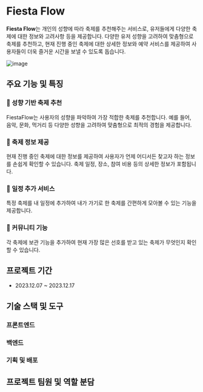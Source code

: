 # **Fiesta Flow**

**Fiesta Flow**는 개인의 성향에 따라 축제를 추천해주는 서비스로, 유저들에게 다양한 축제에 대한 정보와 고려사항 등을 제공합니다. 다양한 유저 성향을 고려하여 맞춤형으로 축제를 추천하고, 현재 진행 중인 축제에 대한 상세한 정보와 예약 서비스를 제공하여 사용자들이 더욱 즐거운 시간을 보낼 수 있도록 돕습니다.

![image](https://github.com/potenday-project/tripper_FE/assets/75254185/137ebe78-b383-4173-9b53-20f725c7774e)

## **주요 기능 및 특징**

### 🩷 성**향 기반 축제 추천**
FiestaFlow는 사용자의 성향을 파악하여 가장 적합한 축제를 추천합니다. 예를 들어, 음악, 문화, 먹거리 등 다양한 성향을 고려하여 맞춤형으로 최적의 경험을 제공합니다.

### 💛 축제 정보 제공
현재 진행 중인 축제에 대한 정보를 제공하여 사용자가 언제 어디서든 찾고자 하는 정보를 손쉽게 확인할 수 있습니다. 축제 일정, 장소, 참여 비용 등의 상세한 정보가 포함됩니다.

### 💚 일정 추가 서비스
특정 축제를 내 일정에 추가하여 내가 가기로 한 축제를 간편하게 모아볼 수 있는 기능을 제공합니다.

### 💜 커뮤니티 기능
각 축제에 보관 기능을 추가하여 현재 가장 많은 선호를 받고 있는 축제가 무엇인지 확인할 수 있습니다.

## **프로젝트 기간**

- 2023.12.07 ~ 2023.12.17

## **기술 스택 및 도구**
### 프론트엔드
### 백엔드
### 기획 및 배포

## **프로젝트 팀원 및 역할 분담**
